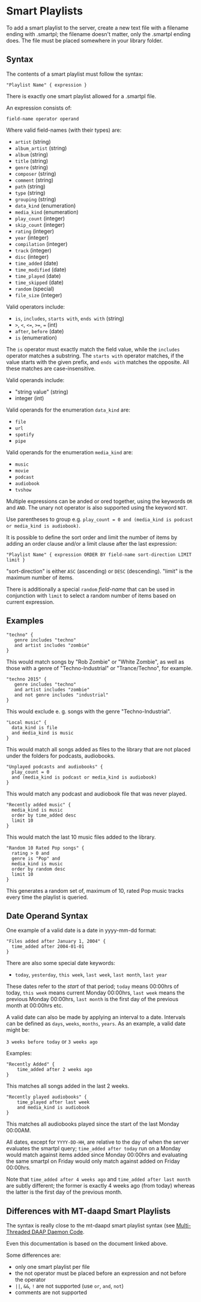# Smart Playlists

To add a smart playlist to the server, create a new text file with a filename ending with .smartpl;
the filename doesn't matter, only the .smartpl ending does. The file must be placed somewhere in your
library folder.

## Syntax

The contents of a smart playlist must follow the syntax:

```
"Playlist Name" { expression }
```

There is exactly one smart playlist allowed for a .smartpl file.

An expression consists of:

```
field-name operator operand
```

Where valid field-names (with their types) are:

* `artist` (string)
* `album_artist` (string)
* `album` (string)
* `title` (string)
* `genre` (string)
* `composer` (string)
* `comment` (string)
* `path` (string)
* `type` (string)
* `grouping` (string)
* `data_kind` (enumeration)
* `media_kind` (enumeration)
* `play_count` (integer)
* `skip_count` (integer)
* `rating` (integer)
* `year` (integer)
* `compilation` (integer)
* `track` (integer)
* `disc` (integer)
* `time_added` (date)
* `time_modified` (date)
* `time_played` (date)
* `time_skipped` (date)
* `random` (special)
* `file_size` (integer)

Valid operators include:

* `is`, `includes`, `starts with`, `ends with` (string)
* `>`, `<`, `<=`, `>=`, `=` (int)
* `after`, `before` (date)
* `is` (enumeration)

The `is` operator must exactly match the field value, while the `includes` operator matches a substring.
The `starts with` operator matches, if the value starts with the given prefix,
and `ends with` matches the opposite. All these matches are case-insensitive.

Valid operands include:

* "string value" (string)
* integer (int)

Valid operands for the enumeration `data_kind` are:

* `file`
* `url`
* `spotify`
* `pipe`

Valid operands for the enumeration `media_kind` are:

* `music`
* `movie`
* `podcast`
* `audiobook`
* `tvshow`

Multiple expressions can be anded or ored together, using the keywords `OR` and `AND`. The unary not operator is also supported using the keyword `NOT`.

Use parentheses to group e.g. `play_count = 0 and (media_kind is podcast or media_kind is audiobook)`.

It is possible to define the sort order and limit the number of items by adding an order clause and/or a limit clause after the last expression:

```
"Playlist Name" { expression ORDER BY field-name sort-direction LIMIT limit }
```

"sort-direction" is either `ASC` (ascending) or `DESC` (descending). "limit" is the maximum number of items.

There is additionally a special `random` _field-name_ that can be used in conjunction with `limit` to select a random number of items based on current expression.

## Examples

```
"techno" {
   genre includes "techno"
   and artist includes "zombie"
}
```

This would match songs by "Rob Zombie" or "White Zombie", as well as those with a genre of "Techno-Industrial" or
"Trance/Techno", for example.

```
"techno 2015" {
   genre includes "techno"
   and artist includes "zombie"
   and not genre includes "industrial"
}
```

This would exclude e. g. songs with the genre "Techno-Industrial".

```
"Local music" {
  data_kind is file
  and media_kind is music
}
```

This would match all songs added as files to the library that are not placed under the folders for podcasts, audiobooks.

```
"Unplayed podcasts and audiobooks" {
  play_count = 0
  and (media_kind is podcast or media_kind is audiobook)
}
```

This would match any podcast and audiobook file that was never played.

```
"Recently added music" {
  media_kind is music
  order by time_added desc
  limit 10
}
```

This would match the last 10 music files added to the library.

```
"Random 10 Rated Pop songs" {
  rating > 0 and
  genre is "Pop" and
  media_kind is music
  order by random desc
  limit 10
}
```

This generates a random set of, maximum of 10, rated Pop music tracks every time the playlist is queried.

## Date Operand Syntax

One example of a valid date is a date in yyyy-mm-dd format:

```
"Files added after January 1, 2004" {
  time_added after 2004-01-01
}
```

There are also some special date keywords:

* `today`, `yesterday`, `this week`, `last week`, `last month`, `last year`

These dates refer to the _start_ of that period; `today` means 00:00hrs of today, `this week` means current Monday 00:00hrs, `last week` means the previous Monday 00:00hrs, `last month` is the first day of the previous month at 00:00hrs etc.

A valid date can also be made by applying an interval to a date. Intervals can be defined as `days`, `weeks`, `months`, `years`.
As an example, a valid date might be:

```3 weeks before today``` or ```3 weeks ago```

Examples:

```
"Recently Added" {
    time_added after 2 weeks ago
}
```

This matches all songs added in the last 2 weeks.

```
"Recently played audiobooks" {
    time_played after last week
    and media_kind is audiobook
}
```

This matches all audiobooks played since the start of the last Monday 00:00AM.

All dates, except for `YYYY-DD-HH`, are relative to the day of when the server evaluates the smartpl query; `time_added after today` run on a Monday would match against items added since Monday 00:00hrs and evaluating the same smartpl on Friday would only match against added on Friday 00:00hrs.

Note that `time_added after 4 weeks ago` and `time_added after last month` are subtly different; the former is exactly 4 weeks ago (from today) whereas the latter is the first day of the previous month.

## Differences with MT-daapd Smart Playlists

The syntax is really close to the mt-daapd smart playlist syntax (see [Multi-Threaded DAAP Daemon Code](https://sourceforge.net/p/mt-daapd/code/HEAD/tree/tags/release-0.2.4.2/contrib/mt-daapd.playlist).

Even this documentation is based on the document linked above.

Some differences are:

* only one smart playlist per file
* the not operator must be placed before an expression and not before the operator
* `||`, `&&`, `!` are not supported (use `or`, `and`, `not`)
* comments are not supported
